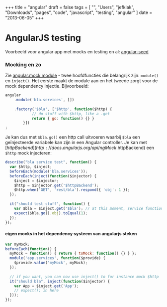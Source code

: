 +++
title = "angular"
draft = false
tags = [
    "",
    "Users",
    "jefklak",
    "Downloads",
    "pages",
    "code",
    "javascript",
    "testing",
    "angular"
]
date = "2013-06-05"
+++
# AngularJS testing 

Voorbeeld voor angular app met mocks en testing en al: [angular-seed](https://github.com/angular/angular-seed)

### Mocking en zo 

Zie [angular.mock.module](http://docs.angularjs.org/api/angular.mock.module) - twee hoofdfuncties die belangrijk zijn: `module()` en `inject()`. Het eerste maakt de module aan en het tweede zorgt voor de mock dependency injectie. Bijvoorbeeld:

```javascript
angular
	.module('bla.services', [])
	
	.factory('$bla', ['$http', function($http) {
            // do stuff with $http, like a .get
            return { go: function() {} }
        }])
;
```

Je kan dus met `$bla.go()` een http call uitvoeren waarbij `$bla` een geïnjecteerde variabele kan zijn in een Angular controller. Je kan met [$httpBackend](http://docs.angularjs.org/api/ngMock.$httpBackend) een `$http` mock injecteren:

```javascript
describe("bla service test", function() {
  var $http, $inject;
  beforeEach(module('bla.services'));
  beforeEach(inject(function($injector) {
    $inject = $injector;
    $http = $injector.get('$httpBackend');
    $http.when('GET', 'rest/bla').respond({ 'obj': 1 });
  });
  
  it("should test stuff", function() {
    var $bla = $inject.get('$bla'); // at this moment, service function evaluates
    expect($bla.go().obj).toEqual(1);
  });
});
```

#### eigen mocks in het dependency systeem van angularjs steken 

```javascript
var myMock;
beforeEach(function() {
  myMock = function() { return { toMock: function() {} } };
  module('app.services', function($provide) {
    $provide.value('myMock', myMock);
  });
  
  // if you want, you can now use inject() to for instance mock $http
  it("should bla", inject(function($injector) {
    var App = $inject.get('App');
    // expect(); in here
  }));
});
```
